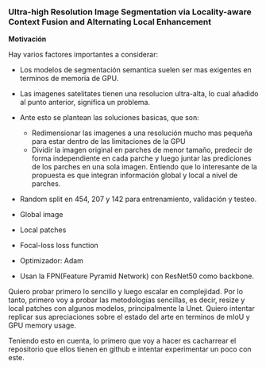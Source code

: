 ### **Ultra-high Resolution Image Segmentation via Locality-aware Context Fusion and Alternating Local Enhancement**

**Motivación**

Hay varios factores importantes a considerar:
- Los modelos de segmentación semantica suelen ser mas exigentes en terminos de memoria de GPU.
- Las imagenes satelitates tienen una resolucion ultra-alta, lo cual añadido al punto anterior, significa un problema.
- Ante esto se plantean las soluciones basicas, que son:
	- Redimensionar las imagenes a una resolución mucho mas pequeña para estar dentro de las limitaciones de la GPU
	- Dividir la imagen original en parches de menor tamaño, predecir de forma independiente en cada parche y luego juntar las prediciones de los parches en una sola imagen.
Entiendo que lo interesante de la propuesta es que integran información global y local a nivel de parches.

- Random split en 454, 207 y 142 para entrenamiento, validación y testeo.
- Global image
- Local patches
- Focal-loss loss function
- Optimizador: Adam
- Usan la FPN(Feature Pyramid Network) con ResNet50 como backbone.


Quiero probar primero lo sencillo y luego escalar en complejidad. Por lo tanto, primero voy a probar las metodologias sencillas, es decir, resize y local patches con algunos modelos, principalmente la Unet. Quiero intentar replicar sus apreciaciones sobre el estado del arte en terminos de mIoU y GPU memory usage.

Teniendo esto en cuenta, lo primero que voy a hacer es cacharrear el repositorio que ellos tienen en github e intentar experimentar un poco con este.

